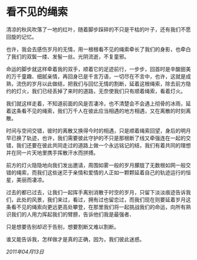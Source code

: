 # 看不见的绳索
    
清凉的秋风吹落了一地的红叶，随着脚步踩碎的不只是干枯的叶子，还有我们不愿回旋的记忆。

也许，我会去感伤岁月的无情，用一根根看不见的绳索牵长了我们的身影，也牵白了我们的双鬓一缕、发髻一丝。光阴流逝，不复童邪。

命运的脚步就这样牵着我的双手，顺着它的足迹前行，一步步，回首时是辛酸甜美的万千童趣、细腻亲情，再回身已是千言万语，一切尽在不言中，也许，这就是成熟，流伤的岁月以此做结，把我们与回忆无情的割断，延着这根绳索，除去前方隐约的灯火，我们已经丢掉了来时的道路，无奈使我们只有顺着绳索，看着灯火。

我们就这样走着，不知道前面的风是否凄冷，也不清楚会不会遇上彻骨的冰雨，延着这条看不见的绳索，我们万千人在彼此应当相遇的地方相遇，又在离散的时刻离散。

时间与空间交错，彼时的离散又换得今时的相遇，只是顺着绳索回望，身后的明月早已换了轨迹，也许，我们需要彼此守护的不只是那根断了线又牵强连在一起的交错，我们还要在彼此共同走过的道路上做一个永远铭记的结，我们有着共同的理想并在同一片天地里携手挥散汗水而拼搏。

前方的灯火隐隐地向我们发出邀请，周围如雾一般的岁月朦胧了无数根如网一般交错的绳索，而我们这些迷茫于亲情和爱情的人正如一颗颗延着自己的轨迹运行的恒星，美丽而凄凉。

过去的都已过去，让我们一起挥手离别消散于时空的岁月，只留下淡淡痕迹告诉我们，此处的风景，我们来过，看过，拥有过也留恋过，而我们现在则要延着岁月这条看不见的绳索向更远更高处攀登，在那里我们将一起挑战我们的命运，向所有熟识我们的人用力挥起我们的臂膀，告诉他们我是最强者、

只是想要告别却迟于告别，想要割断又难以割断。

谁又能告诉我，怎样做才是真的正确，因为，我们彼此迷惑。

_2011年04月13日_